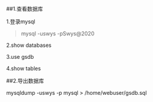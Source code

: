 ##1.查看数据库

1.登录mysql 

> mysql -uswys -pSwys@2020

2.show databases

3.use gsdb

4.show tables

##2.导出数据库

mysqldump -uswys -p mysql > /home/webuser/gsdb.sql
